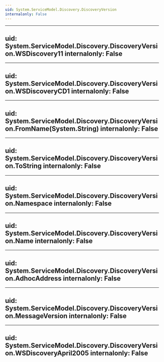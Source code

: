 ```yaml
---
uid: System.ServiceModel.Discovery.DiscoveryVersion
internalonly: False
---
```


---
uid: System.ServiceModel.Discovery.DiscoveryVersion.WSDiscovery11
internalonly: False
---

---
uid: System.ServiceModel.Discovery.DiscoveryVersion.WSDiscoveryCD1
internalonly: False
---

---
uid: System.ServiceModel.Discovery.DiscoveryVersion.FromName(System.String)
internalonly: False
---

---
uid: System.ServiceModel.Discovery.DiscoveryVersion.ToString
internalonly: False
---

---
uid: System.ServiceModel.Discovery.DiscoveryVersion.Namespace
internalonly: False
---

---
uid: System.ServiceModel.Discovery.DiscoveryVersion.Name
internalonly: False
---

---
uid: System.ServiceModel.Discovery.DiscoveryVersion.AdhocAddress
internalonly: False
---

---
uid: System.ServiceModel.Discovery.DiscoveryVersion.MessageVersion
internalonly: False
---

---
uid: System.ServiceModel.Discovery.DiscoveryVersion.WSDiscoveryApril2005
internalonly: False
---
